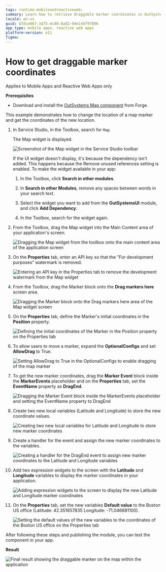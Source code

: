 ```yaml
---
tags: runtime-mobileandreactiveweb;  
summary: Learn how to retrieve draggable marker coordinates in OutSystems 11 (O11) using the OutSystems Map component for Mobile and Reactive Web Apps.
locale: en-us
guid: b7dce067-3d75-4c88-8a92-9de144f97896
app_type: mobile apps, reactive web apps
platform-version: o11
figma:
---
```


# How to get draggable marker coordinates  

<div class="info" markdown="1">

Applies to Mobile Apps and Reactive Web Apps only

</div>

**Prerequisites**

* Download and install the [OutSystems Map component](https://www.outsystems.com/forge/component-overview/9909/outsystems-maps) from Forge.

This example demonstrates how to change the location of a map marker and get the coordinates of the new location.

1. In Service Studio, in the Toolbox, search for `Map`.

    The Map widget is displayed.

    ![Screenshot of the Map widget in the Service Studio toolbar](images/map-widget-ss.png "Map Widget in Service Studio")

    If the UI widget doesn't display, it's because the dependency isn't added. This happens because the Remove unused references setting is enabled. To make the widget available in your app:

    1. In the Toolbox, click **Search in other modules**.

    1. In **Search in other Modules**, remove any spaces between words in your search text.
    
    1. Select the widget you want to add from the **OutSystemsUI** module, and click **Add Dependency**. 
    
    1. In the Toolbox, search for the widget again.

1. From the Toolbox, drag the Map widget into the Main Content area of your application's screen.

    ![Dragging the Map widget from the toolbox onto the main content area of the application screen](images/map-drag-ss.png "Dragging Map Widget onto the Screen")

1. On the **Properties** tab, enter an API key so that the "For development purposes" watermark is removed. 

    ![Entering an API key in the Properties tab to remove the development watermark from the Map widget](images/map-apikey-ss.png "Entering API Key for Map Widget")

1. From the Toolbox, drag the Marker block onto the **Drag markers here** screen area.

    ![Dragging the Marker block onto the Drag markers here area of the Map widget screen](images/map-marker-ss.png "Placing Marker Block on the Map")

1. On the **Properties** tab, define the Marker's initial coordinates in the **Position** property. 

    ![Defining the initial coordinates of the Marker in the Position property on the Properties tab](images/map-position-ss.png "Defining Marker's Initial Coordinates")

1. To allow users to move a marker, expand the **OptionalConfigs** and set **AllowDrag** to True.

    ![Setting AllowDrag to True in the OptionalConfigs to enable dragging of the map marker](images/map-draggable-ss.png "Enabling Marker Dragging")

1.  To get the new marker coordinates, drag the **Marker Event** block inside the **MarkerEvents** placeholder and on the **Properties** tab, set the **EventName** property as **DragEnd**.

    ![Dragging the Marker Event block inside the MarkerEvents placeholder and setting the EventName property to DragEnd](images/map-markerevent-ss.png "Setting Up Marker DragEnd Event")

1. Create two new local variables (Latitude and Longitude) to store the new coordinate values.

    ![Creating two new local variables for Latitude and Longitude to store new marker coordinates](images/map-variables-ss.png "Creating Latitude and Longitude Variables")

1. Create a handler for the event and assign the new marker coordinates to the variables.

    ![Creating a handler for the DragEnd event to assign new marker coordinates to the Latitude and Longitude variables](images/map-handler-ss.png "Creating Event Handler for New Coordinates")

1. Add two expression widgets to the screen with the **Latitude** and **Longitude** variables to display the marker coordinates in your application. 

    ![Adding expression widgets to the screen to display the new Latitude and Longitude marker coordinates](images/map-expression-ss.png "Displaying New Marker Coordinates")

1. On the **Properties** tab, set the new variables **Default value** to the Boston US office (Latitude: 42.351657835 Longitude: -71.046881100).

    ![Setting the default values of the new variables to the coordinates of the Boston US office on the Properties tab](images/map-draggable-varcoord-ss.png "Setting Default Variable Values")

After following these steps and publishing the module, you can test the component in your app.

**Result**

![Final result showing the draggable marker on the map within the application](images/map-draggable-result-ss.png "Final Result of Draggable Marker")

